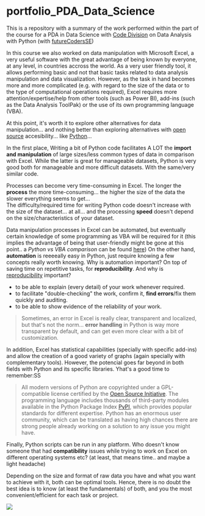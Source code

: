 # portfolio_PDA_Data_Science
This is a repository with a summary of the work performed within the part of the course for a PDA in Data Science with [Code Division](http://codedivision.co.uk/) on Data Analysis with Python (with [futureCodersSE](https://github.com/futureCodersSE))

In this course we also worked on data manipulation with Microsoft Excel, a very useful software with the great advantage of being known by everyone, at any level, in countries accross the world. As a very user friendly tool, it allows performing basic and not that basic tasks related to data analysis manipulation and data visualization. However, as the task in hand becomes more and more complicated (e.g. with regard to the size of the data or to the type of computational operations required), Excel requires more attention/expertise/help from other tools (such as Power BI), add-ins (such as the Data Analysis ToolPak) or the use of its own programming language (VBA).

At this point, it's worth it to explore other alternatives for data manipulation... and nothing better than exploring alternatives with [open source](https://opensource.org/docs/osd) accesibility... like [Python](https://opensource.com/resources/python)...

In the first place, Writing a bit of Python code facilitates A LOT the **import and manipulation** of large sizes/less common types of data in comparison with Excel. While the latter is great for manageable datasets, Python is very good both for manageable and more difficult datasets. With the same/very similar code.

Processes can become very time-consuming in Excel. The longer the **process** the more time-consuming... the higher the size of the data the slower everything seems to get...  
The difficulty/required time for writing Python code doesn't increase with the size of the dataset... at all... and the processing **speed** doesn't depend on the size/characteristics of your dataset.

Data manipulation processes in Excel can be automated, but eventually certain knowledge of some programming as VBA will be required for it (this implies the advantage of being that user-friendly might be gone at this point.. a *Python vs VBA comparison* can be found [here](https://software-solutions-online.com/vba-vs-python/))
On the other hand, **automation** is reeeeally easy in Python, just require knowing a few concepts really worth knowing.
Why is automation important? On top of saving time on repetitive tasks, for **reproducibility**.
And why is [reproducibility](https://ropensci.github.io/reproducibility-guide/sections/introduction/) important?
* to be able to explain (every detail) of your work whenever required.
* to facilitate "double-checking" the work, confirm it,  **find errors**/fix them quickly and auditing.
* to be able to show evidence of the reliability of your work.

> Sometimes, an error in Excel is really clear, transparent and localized, but that's not the norm... **error handling** in Python is way more transparent by default, and can get even more clear with a bit of customization.

In addition, Excel has statistical capabilities (specially with specific add-ins) and allow the creation of a good variety of graphs (again specially with complementary tools). However, the potencial goes far beyond in both fields with Python and its specific libraries. Yhat's a good time to remember:SS
> All modern versions of Python are copyrighted under a GPL-compatible license certified by the [Open Source Initiative](https://opensource.com/resources/python). 
> The programming language includes thousands of third-party modules available in the Python Package Index [PyPI](https://pypi.org/), which provides popular standards for different expertise.
>  Python has an enormous user community, which can be translated as having high chances there are strong people already working on a solution to any issue you might have.

Finally, Python scripts can be run in any platform. Who doesn't know someone that had **compatibility** issues while trying to work on Excel on different operating systems etc? (at least, that means time.. and maybe a light headache)

Depending on the size and format of raw data you have and what you want to achieve with it, both can be optimal tools. Hence, there is no doubt the best idea is to know (at least the fundamentals) of both, and you the most convenient/efficient for each task or project.

![](https://publicdomainvectors.org/photos/1540445753.png)
